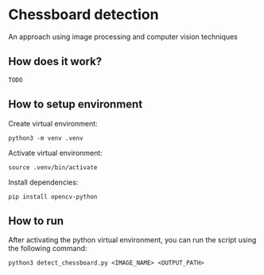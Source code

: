 # Chessboard detection
An approach using image processing and computer vision techniques

## How does it work?

`TODO`

## How to setup environment

Create virtual environment:
```
python3 -m venv .venv
```

Activate virtual environment:
```
source .venv/bin/activate
```

Install dependencies:
```
pip install opencv-python
```

## How to run

After activating the python virtual environment, you can run the script using the following command:
```
python3 detect_chessboard.py <IMAGE_NAME> <OUTPUT_PATH>
```